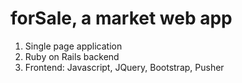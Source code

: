 # forSale, a market web app

1. Single page application 
2. Ruby on Rails backend
3. Frontend: Javascript, JQuery, Bootstrap, Pusher
